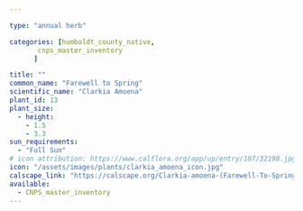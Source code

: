 ```yaml
---

type: "annual herb"

categories: [humboldt_county_native,
       cnps_master_inventory
      ]

title: ""
common_name: "Farewell to Spring"
scientific_name: "Clarkia Amoena"
plant_id: 13
plant_size:
  - height: 
    - 1.5
    - 3.3
sun_requirements:
  - "Full Sun"
# icon attribution: https://www.calflora.org/app/up/entry/107/32198.jpg 
icon: "/assets/images/plants/clarkia_amoena_icon.jpg" 
calscape_link: "https://calscape.org/Clarkia-amoena-(Farewell-To-Spring)"
available: 
  - CNPS_master_inventory
---
```


